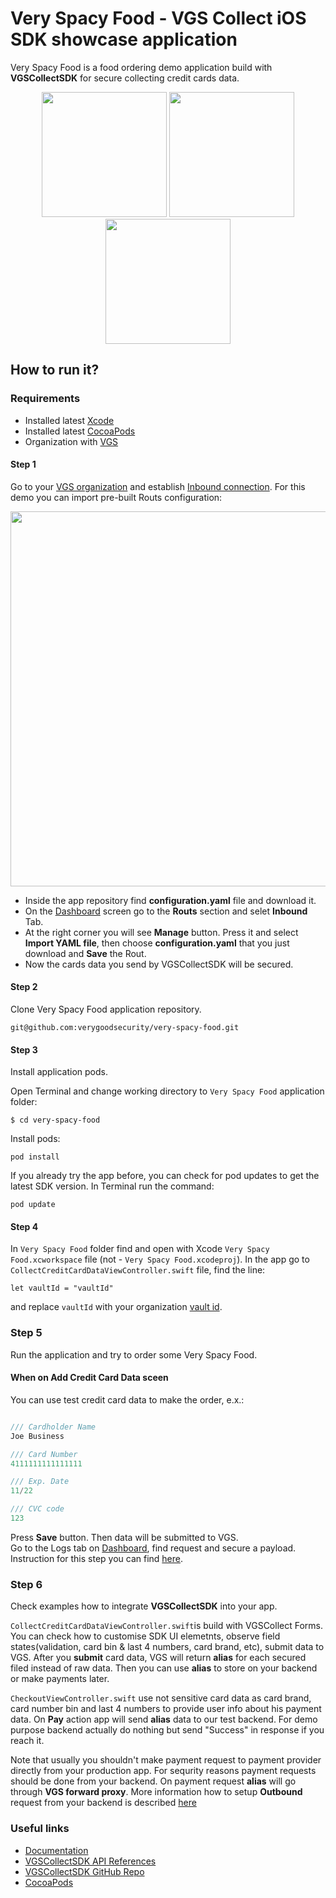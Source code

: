 # Very Spacy Food - VGS Collect iOS SDK showcase application


Very Spacy Food is a food ordering demo application build with **VGSCollectSDK** for secure collecting credit cards data.

<p align="center">
<img src="https://github.com/verygoodsecurity/very-spacy-food/blob/master/app_order_screen.png" width="200">    <img src="https://github.com/verygoodsecurity/very-spacy-food/blob/master/app_collect_card_data_screen.png" width="200">    <img src="https://github.com/verygoodsecurity/very-spacy-food/blob/master/app_confirmation_screen.png" width="200">
</p>

## How to run it?
### Requirements

- Installed latest <a href="https://apps.apple.com/us/app/xcode/id497799835?mt=12" target="_blank">Xcode</a>
- Installed latest <a href="https://guides.cocoapods.org/using/getting-started.html#installation" target="_blank">CocoaPods</a>
- Organization with <a href="https://www.verygoodsecurity.com/">VGS</a>


#### Step 1

Go to your <a href="https://dashboard.verygoodsecurity.com/" target="_blank">VGS organization</a> and establish <a href="https://www.verygoodsecurity.com/docs/getting-started/quick-integration#securing-inbound-connection" target="_blank">Inbound connection</a>. For this demo you can import pre-built Routs configuration:

<p align="center">
<img src="https://github.com/verygoodsecurity/very-spacy-food/blob/master/dashboard_routs.png" width="600">
</p>

-  Inside the app repository find **configuration.yaml** file and download it.
-  On the <a href="https://dashboard.verygoodsecurity.com/" target="_blank">Dashboard</a> screen go to the **Routs** section and selet **Inbound** Tab. 
-  At the right corner you will see **Manage** button. Press it and select **Import YAML file**, then choose **configuration.yaml** that you just download and **Save** the Rout.
-  Now the cards data you send by VGSCollectSDK will be secured.


#### Step 2

Clone Very Spacy Food application repository.

``git@github.com:verygoodsecurity/very-spacy-food.git``

#### Step 3

Install application pods.

Open Terminal and change working directory to `Very Spacy Food` application folder:

    $ cd very-spacy-food

Install pods:

    pod install

If you already try the app before, you can check for pod updates to get the latest SDK version. In Terminal run the command:

    pod update


#### Step 4

In `Very Spacy Food` folder find and open with Xcode `Very Spacy Food.xcworkspace` file (not - `Very Spacy Food.xcodeproj`).
In the app go to `CollectCreditCardDataViewController.swift` file, find the line:

    let vaultId = "vaultId"

and replace `vaultId` with your organization
 <a href="https://www.verygoodsecurity.com/docs/terminology/nomenclature#vault" target="_blank">vault id</a>. 
 
### Step 5 

Run the application and try to order some Very Spacy Food.</br>

#### When on Add Credit Card Data sceen

You can use test credit card data to make the order, e.x.:

``` swift

/// Cardholder Name 
Joe Business

/// Card Number   
4111111111111111

/// Exp. Date  
11/22

/// CVC code
123

```
Press **Save** button. Then data will be submitted to VGS.  
Go to the Logs tab on <a href="http://dashboard.verygoodsecurity.com" target="_blank">Dashboard</a>, find request and secure a payload.  
Instruction for this step you can find <a href="https://www.verygoodsecurity.com/docs/getting-started/quick-integration#securing-inbound-connection" target="_blank">here</a>.

### Step 6

Check examples how to integrate **VGSCollectSDK** into your app.

`CollectCreditCardDataViewController.swift`is build with VGSCollect Forms. You can check how to customise SDK UI elemetnts, observe field states(validation, card bin & last 4 numbers, card brand, etc), submit data to VGS. After you **submit** card data, VGS will return **alias** for each secured filed instead of raw data. Then you can use **alias** to store on your backend or make payments later.

`CheckoutViewController.swift` use not sensitive card data as card brand, card number bin and last 4 numbers to provide user info about his payment data. On **Pay** action app will send **alias** data to our test backend. For demo purpose backend actually do nothing but send "Success" in response if you reach it. 

Note that usually you shouldn't make payment request to payment provider directly from your production app. For sequrity reasons payment requests should be done from your backend. On payment request **alias** will go through **VGS forward proxy**. More information how to setup **Outbound** request from your backend is described <a href="https://www.verygoodsecurity.com/docs/guides/outbound-connection" target="_blank"> here</a> 

### Useful links

- <a href="https://www.verygoodsecurity.com/docs/vgs-collect/ios-sdk/index" target="_blank">Documentation</a> 
- <a href="https://verygoodsecurity.github.io/vgs-collect-ios/" target="_blank">VGSCollectSDK API References</a> 
- <a href="https://github.com/verygoodsecurity/vgs-collect-ios" target="_blank">VGSCollectSDK GitHub Repo</a> 
- <a href="http://cocoapods.org/pods/VGSCollectSDK" target="_blank">CocoaPods</a> 
